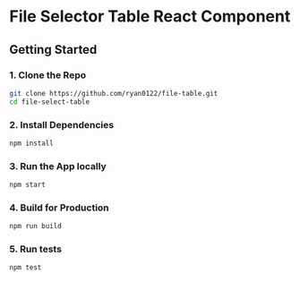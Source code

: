 # File Selector Table React Component

## Getting Started

### 1. Clone the Repo

```bash
git clone https://github.com/ryan0122/file-table.git
cd file-select-table
```

### 2. Install Dependencies

```bash
npm install
```

### 3. Run the App locally

```bash
npm start
```

### 4. Build for Production

```bash
npm run build
```

### 5. Run tests
```bash
npm test
```
